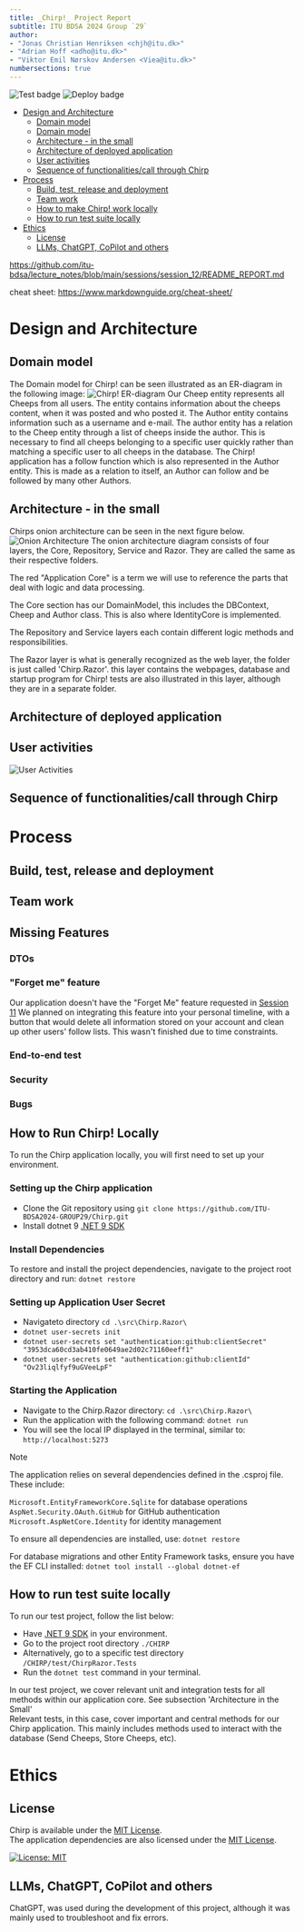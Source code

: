 ```yaml
---
title: _Chirp!_ Project Report
subtitle: ITU BDSA 2024 Group `29`
author:
- "Jonas Christian Henriksen <chjh@itu.dk>"
- "Adrian Hoff <adho@itu.dk>"
- "Viktor Emil Nørskov Andersen <Viea@itu.dk>"
numbersections: true
---
```

![Test badge](https://github.com/ITU-BDSA2024-GROUP29/Chirp/actions/workflows/test.yml/badge.svg??event=push)
![Deploy badge](https://github.com/ITU-BDSA2024-GROUP29/Chirp/actions/workflows/main_bdsagroup29chirpremotedb.yml/badge.svg??event=push)



- [Design and Architecture](#design-and-architecture)
  - [Domain model](#domain-model)
  - [Domain model](#domain-model-1)
  - [Architecture - in the small](#architecture---in-the-small)
  - [Architecture of deployed application](#architecture-of-deployed-application)
  - [User activities](#user-activities)
  - [Sequence of functionalities/call through Chirp](#sequence-of-functionalitiescall-through-chirp)
- [Process](#process)
  - [Build, test, release and deployment](#build-test-release-and-deployment)
  - [Team work](#team-work)
  - [How to make Chirp! work locally](#how-to-make-chirp-work-locally)
  - [How to run test suite locally](#how-to-run-test-suite-locally)
- [Ethics](#ethics)
  - [License](#license)
  - [LLMs, ChatGPT, CoPilot and others](#llms-chatgpt-copilot-and-others)




https://github.com/itu-bdsa/lecture_notes/blob/main/sessions/session_12/README_REPORT.md


cheat sheet: https://www.markdownguide.org/cheat-sheet/

# Design and Architecture

## Domain model

The Domain model for Chirp! can be seen illustrated as an ER-diagram in the following image:
![Chirp! ER-diagram](./diagrams/drawio-assets/DomainModel-Side-1.png)
Our Cheep entity represents all Cheeps from all users. The entity contains information about the cheeps content, when it was posted and who posted it.
The Author entity contains information such as a username and e-mail. The author entity has a relation to the Cheep entity through a list of cheeps inside the author. This is necessary to find all cheeps belonging to a specific user quickly rather than matching a specific user to all cheeps in the database.
The Chirp! application has a follow function which is also represented in the Author entity. This is made as a relation to itself, an Author can follow and be followed by many other Authors.

## Architecture - in the small

Chirps onion architecture can be seen in the next figure below.
![Onion Architecture](./diagrams/drawio-assets/Architecture-small-Side-1.png)
The onion architecture diagram consists of four layers, the Core, Repository, Service and Razor.
They are called the same as their respective folders.

The red "Application Core" is a term we will use to reference the parts that deal with logic and data processing.

The Core section has our DomainModel, this includes the DBContext, Cheep and Author class. This is also where IdentityCore is implemented.

The Repository and Service layers each contain different logic methods and responsibilities.

The Razor layer is what is generally recognized as the web layer, the folder is just called 'Chirp.Razor'.
this layer contains the webpages, database and startup program for Chirp! tests are also illustrated in this layer, although they are in a separate folder.

## Architecture of deployed application

## User activities
![User Activities](./diagrams/drawio-assets/UserJourney-small-Side-1.png)

## Sequence of functionalities/call through Chirp

# Process

## Build, test, release and deployment

## Team work

## Missing Features
### DTOs
### "Forget me" feature

Our application doesn't have the "Forget Me" feature requested in [Session 11](https://github.com/itu-bdsa/lecture_notes/blob/main/sessions/session_12/README_PROJECT.md) We planned on integrating this feature into your personal timeline, with a button that would delete all information stored on your account and clean up other users' follow lists. This wasn't finished due to time constraints.

### End-to-end test
### Security
### Bugs

## How to Run Chirp! Locally

To run the Chirp application locally, you will first need to set up your environment.

### Setting up the Chirp application

- Clone the Git repository using `git clone https://github.com/ITU-BDSA2024-GROUP29/Chirp.git`
- Install dotnet 9 [.NET 9 SDK](https://dotnet.microsoft.com/en-us/download)

### Install Dependencies

To restore and install the project dependencies, navigate to the project root directory and run: `dotnet restore`

### Setting up Application User Secret

- Navigateto directory `cd .\src\Chirp.Razor\`
- `dotnet user-secrets init`
- `dotnet user-secrets set "authentication:github:clientSecret" "3953dca60cd3ab410fe0649ae2d02c71160eeff1" `
- `dotnet user-secrets set "authentication:github:clientId" "Ov23liqlfyf9uGVeeLpF" `

### Starting the Application

- Navigate to the Chirp.Razor directory: `cd .\src\Chirp.Razor\ `
- Run the application with the following command: `dotnet run`
- You will see the local IP displayed in the terminal, similar to: `http://localhost:5273`

> [!NOTE]
> The application relies on several dependencies defined in the .csproj file. These include:

`Microsoft.EntityFrameworkCore.Sqlite` for database operations
`AspNet.Security.OAuth.GitHub` for GitHub authentication
`Microsoft.AspNetCore.Identity` for identity management

To ensure all dependencies are installed, use: `dotnet restore`

For database migrations and other Entity Framework tasks, ensure you have the EF CLI installed:
`dotnet tool install --global dotnet-ef`

## How to run test suite locally

To run our test project, follow the list below:

* Have [.NET 9 SDK](https://dotnet.microsoft.com/en-us/download)
 in your environment.
* Go to the project root directory `./CHIRP`
* Alternatively, go to a specific test directory `/CHIRP/test/ChirpRazor.Tests`
* Run the `dotnet test` command in your terminal.

In our test project, we cover relevant unit and integration tests for all methods within our application core. See subsection 'Architecture in the Small'   
Relevant tests, in this case, cover important and central methods for our Chirp application. This mainly includes methods used to interact with the database (Send Cheeps, Store Cheeps, etc).


# Ethics

## License

Chirp is available under the [MIT License](https://opensource.org/license/mit).  
The application dependencies are also licensed under the [MIT License](https://opensource.org/license/mit).

[![License: MIT](https://img.shields.io/badge/License-MIT-orange.svg)](https://opensource.org/licenses/MIT)

## LLMs, ChatGPT, CoPilot and others

ChatGPT, was used during the development of this project, although it was mainly used to troubleshoot and fix errors.
